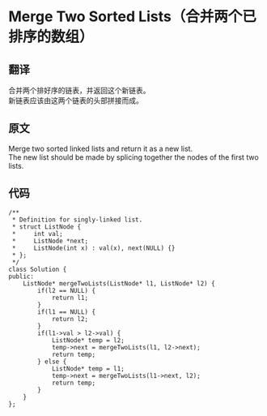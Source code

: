 # Merge Two Sorted Lists（合并两个已排序的数组）

## 翻译
合并两个排好序的链表，并返回这个新链表。  
新链表应该由这两个链表的头部拼接而成。

## 原文
Merge two sorted linked lists and return it as a new list.   
The new list should be made by splicing together the nodes of the first two lists.

## 代码

```
/**
 * Definition for singly-linked list.
 * struct ListNode {
 *     int val;
 *     ListNode *next;
 *     ListNode(int x) : val(x), next(NULL) {}
 * };
 */
class Solution {
public:
    ListNode* mergeTwoLists(ListNode* l1, ListNode* l2) {
        if(l2 == NULL) {
            return l1;
        }
        if(l1 == NULL) {
            return l2;
        }
        if(l1->val > l2->val) {
            ListNode* temp = l2;
            temp->next = mergeTwoLists(l1, l2->next);
            return temp;
        } else {
            ListNode* temp = l1;
            temp->next = mergeTwoLists(l1->next, l2);
            return temp;
        }
    }
};
```